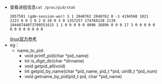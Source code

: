 - 查看进程信息`cat /proc/pid/stat`
  ```{.line-numbers}
  2057501 (gdm-session-wor) S 1 2048762 2048762 0 -1 4194560 1021 2223 0 0 1 0 2 0 20 0 3 0 1357257 174768128 2139 18446744073709551615 1 1 0 0 0 0 0 4096 16896 0 0 0 17 3 0 0 0 0 0 0 0 0 0 0 0 0 0
  ```
  [linux官方参考](https://linux.die.net/man/5/proc)
- eg：
  - name_to_pid:
    - void printf_pid(char *pid_name)
    - int is_digit_dir(char *dirname)
    - void getpid_all(void)
    - int getpid_by_name(char *pid_name, pid_t *pid, uint8_t *pid_num)
    - void getname_by_pid(pid_t pid, char *pid_name)